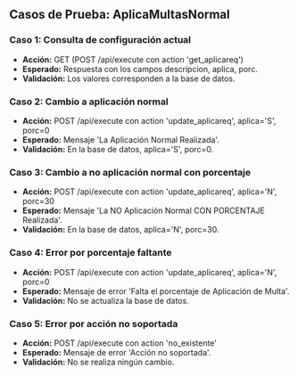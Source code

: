 ## Casos de Prueba: AplicaMultasNormal

### Caso 1: Consulta de configuración actual
- **Acción:** GET (POST /api/execute con action 'get_aplicareq')
- **Esperado:** Respuesta con los campos descripcion, aplica, porc.
- **Validación:** Los valores corresponden a la base de datos.

### Caso 2: Cambio a aplicación normal
- **Acción:** POST /api/execute con action 'update_aplicareq', aplica='S', porc=0
- **Esperado:** Mensaje 'La Aplicación Normal Realizada'.
- **Validación:** En la base de datos, aplica='S', porc=0.

### Caso 3: Cambio a no aplicación normal con porcentaje
- **Acción:** POST /api/execute con action 'update_aplicareq', aplica='N', porc=30
- **Esperado:** Mensaje 'La NO Aplicación Normal CON PORCENTAJE Realizada'.
- **Validación:** En la base de datos, aplica='N', porc=30.

### Caso 4: Error por porcentaje faltante
- **Acción:** POST /api/execute con action 'update_aplicareq', aplica='N', porc=0
- **Esperado:** Mensaje de error 'Falta el porcentaje de Aplicación de Multa'.
- **Validación:** No se actualiza la base de datos.

### Caso 5: Error por acción no soportada
- **Acción:** POST /api/execute con action 'no_existente'
- **Esperado:** Mensaje de error 'Acción no soportada'.
- **Validación:** No se realiza ningún cambio.